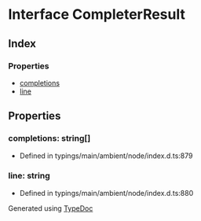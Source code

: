 # Interface CompleterResult


## Index

### Properties
* [completions](_typings_main_ambient_node_index_d_._readline_.completerresult.md#completions)
* [line](_typings_main_ambient_node_index_d_._readline_.completerresult.md#line)

## Properties

### completions: string[]

* Defined in typings/main/ambient/node/index.d.ts:879


### line: string

* Defined in typings/main/ambient/node/index.d.ts:880



Generated using [TypeDoc](http://typedoc.io)
